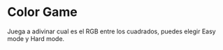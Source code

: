 # Color Game
Juega a adivinar cual es el RGB entre los cuadrados, puedes elegir Easy mode y Hard mode.


